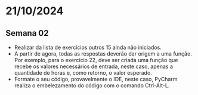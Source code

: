 # 21/10/2024

## Semana 02

- Realizar da lista de exercícios outros 15 
ainda não iniciados.
- A partir de agora, todas as respostas deverão dar
origem a uma função. Por exemplo, para o exercício 22, 
deve ser criada uma função que recebe os valores 
necessários de entrada, neste caso, apenas a quantidade de 
horas e, como retorno, o valor esperado. 
- Formate o seu código, provavelmente o IDE, neste caso,
PyCharm realiza o embelezamento do código com o comando
Ctrl-Alt-L.